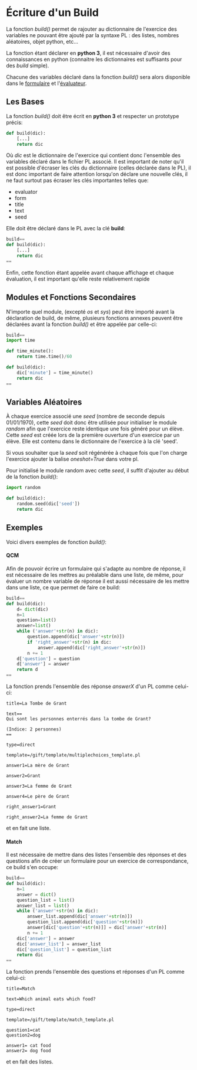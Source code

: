 # Écriture d'un Build

La fonction *build()* permet de rajouter au dictionnaire de l'exercice des variables ne pouvant être ajouté par la syntaxe PL : des listes, nombres aléatoires, objet python, etc...

La fonction étant déclarer en **python 3**, il est nécessaire d'avoir des connaissances en python (connaitre les dictionnaires est suffisants pour des *build* simple).

Chacune des variables déclaré dans la fonction *build()* sera alors disponible dans le [formulaire](./formulaire.html) et l'[évaluateur](./evaluator.html).

## Les Bases
La fonction *build()* doit être écrit en **python 3** et respecter un prototype précis:
```python
def build(dic):
    [...]
    return dic
```

Où *dic* est le dictionnaire de l'exercice qui contient donc l'ensemble des variables déclaré dans le fichier PL associé. Il est important de noter qu'il est possible d'écraser les clés du dictionnaire (celles déclarée dans le PL), il est donc important de faire attention lorsqu'on déclare une nouvelle clés, il ne faut surtout pas écraser les clés importantes telles que:
* evaluator
* form
* title
* text
* seed

Elle doit être déclaré dans le PL avec la clé **build**:
```python
build==
def build(dic):
    [...]
    return dic
==
```

Enfin, cette fonction étant appelée avant chaque affichage et chaque évaluation, il est important qu'elle reste relativement rapide

## Modules et Fonctions Secondaires
N'importe quel module, (excepté *os* et *sys*) peut être importé avant la déclaration de build, de même, plusieurs fonctions annexes peuvent être déclarées avant la fonction *build()* et être appelée par celle-ci:
```python
build==
import time

def time_minute():
    return time.time()/60

def build(dic):
    dic['minute'] = time_minute()
    return dic
==
```
## Variables Aléatoires
À chaque exercice associé une *seed* (nombre de seconde depuis 01/01/1970), cette *seed* doit donc être utilisée pour initialiser le module *random* afin que l'exercice reste identique une fois généré pour un élève. Cette *seed* est créée lors de la première ouverture d'un exercice par un élève. Elle est contenu dans le dictionnaire de l'exercice à la clé 'seed'.

Si vous souhaiter que la *seed* soit régénérée à chaque fois que l'on charge l'exercice ajouter la balise *oneshot=True* dans votre pl. 

Pour initialisé le module random avec cette *seed*, il suffit d'ajouter au début de la fonction *build()*:
```python
import random

def build(dic):
    random.seed(dic['seed'])
    return dic
```

## Exemples
Voici divers exemples de fonction *build()*:

#### QCM
Afin de pouvoir écrire un formulaire qui s'adapte au nombre de réponse, il est nécessaire de les mettres au préalable dans une liste, de même, pour évaluer un nombre variable de réponse il est aussi nécessaire de les mettre dans une liste, ce que permet de faire ce build:
```python
build==
def build(dic):
    d= dict(dic)
    n=1
    question=list()
    answer=list()
    while ('answer'+str(n) in dic):
        question.append(dic['answer'+str(n)])
        if 'right_answer'+str(n) in dic:
            answer.append(dic['right_answer'+str(n)])
        n += 1
    d['question'] = question
    d['answer'] = answer
    return d
==
```
La fonction prends l'ensemble des réponse *answerX* d'un PL comme celui-ci:
```
title=La Tombe de Grant

text==
Qui sont les personnes enterrés dans la tombe de Grant?

(Indice: 2 personnes)
==

type=direct

template=/gift/template/multiplechoices_template.pl

answer1=La mère de Grant

answer2=Grant

answer3=La femme de Grant

answer4=Le père de Grant

right_answer1=Grant

right_answer2=La femme de Grant
```
et en fait une liste.

#### Match
Il est nécessaire de mettre dans des listes l'ensemble des réponses et des questions afin de créer un formulaire pour un exercice de correspondance, ce build s'en occupe:
```python
build==
def build(dic):
    n=1
    answer = dict()
    question_list = list()
    answer_list = list()
    while ('answer'+str(n) in dic):
        answer_list.append(dic['answer'+str(n)])
        question_list.append(dic['question'+str(n)])
        answer[dic['question'+str(n)]] = dic['answer'+str(n)]
        n += 1
    dic['answer'] = answer
    dic['answer_list'] = answer_list
    dic['question_list'] = question_list
    return dic
==
```
La fonction prends l'ensemble des questions et réponses d'un PL comme celui-ci:
```
title=Match

text=Which animal eats which food?

type=direct

template=/gift/template/match_template.pl

question1=cat 
question2=dog 

answer1= cat food
answer2= dog food
```
et en fait des listes.
